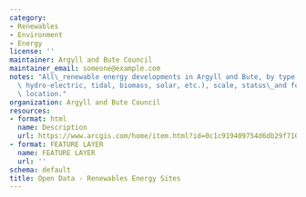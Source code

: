 ```yaml
---
category:
- Renewables
- Environment
- Energy
license: ''
maintainer: Argyll and Bute Council
maintainer_email: someone@example.com
notes: "All\_renewable energy developments in Argyll and Bute, by type (e.g. windfarms,\
  \ hydro-electric, tidal, biomass, solar, etc.), scale, status\_and for a specific\
  \ location."
organization: Argyll and Bute Council
resources:
- format: html
  name: Description
  url: https://www.arcgis.com/home/item.html?id=0c1c919409754d6db29f710fabd591c2
- format: FEATURE LAYER
  name: FEATURE LAYER
  url: ''
schema: default
title: Open Data - Renewables Energy Sites
---
```

